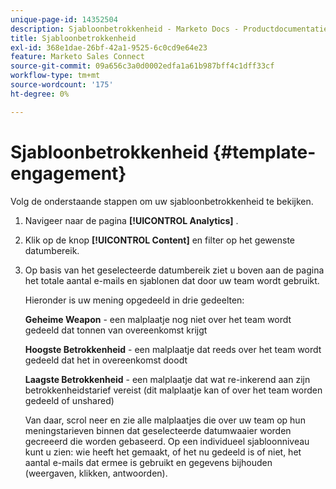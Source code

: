 ```yaml
---
unique-page-id: 14352504
description: Sjabloonbetrokkenheid - Marketo Docs - Productdocumentatie
title: Sjabloonbetrokkenheid
exl-id: 368e1dae-26bf-42a1-9525-6c0cd9e64e23
feature: Marketo Sales Connect
source-git-commit: 09a656c3a0d0002edfa1a61b987bff4c1dff33cf
workflow-type: tm+mt
source-wordcount: '175'
ht-degree: 0%

---
```


# Sjabloonbetrokkenheid {#template-engagement}

Volg de onderstaande stappen om uw sjabloonbetrokkenheid te bekijken.

1. Navigeer naar de pagina **[!UICONTROL Analytics]** .

1. Klik op de knop **[!UICONTROL Content]** en filter op het gewenste datumbereik.

1. Op basis van het geselecteerde datumbereik ziet u boven aan de pagina het totale aantal e-mails en sjablonen dat door uw team wordt gebruikt.

   Hieronder is uw mening opgedeeld in drie gedeelten:

   **Geheime Weapon** - een malplaatje nog niet over het team wordt gedeeld dat tonnen van overeenkomst krijgt

   **Hoogste Betrokkenheid** - een malplaatje dat reeds over het team wordt gedeeld dat het in overeenkomst doodt

   **Laagste Betrokkenheid** - een malplaatje dat wat re-inkerend aan zijn betrokkenheidstarief vereist (dit malplaatje kan of over het team worden gedeeld of unshared)

   Van daar, scrol neer en zie alle malplaatjes die over uw team op hun meningstarieven binnen dat geselecteerde datumwaaier worden gecreeerd die worden gebaseerd. Op een individueel sjabloonniveau kunt u zien: wie heeft het gemaakt, of het nu gedeeld is of niet, het aantal e-mails dat ermee is gebruikt en gegevens bijhouden (weergaven, klikken, antwoorden).
